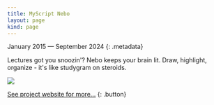```yaml
---
title: MyScript Nebo
layout: page
kind: page
---
```



January 2015 — September 2024
{: .metadata}

Lectures got you snoozin'? Nebo keeps your brain lit. Draw, highlight, organize - it's like studygram on steroids.

<div class="project-card centered-media">
  <div class="project-card-content">
    <img src="https://media.licdn.com/dms/image/v2/D4E2DAQG1-nqXxM7RRA/profile-treasury-image-shrink_800_800/profile-treasury-image-shrink_800_800/0/1719863863116?e=1729087200&v=beta&t=fR6AI3RjEUNPhAp-TnJdg7b53Hj70B3rL87qIf9l9dg">
  </div>
</div>

[See project website for more…](https://www.nebo.app)
{: .button}

